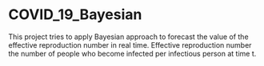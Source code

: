 # COVID_19_Bayesian
 
 This project tries to apply Bayesian approach to forecast the value of the effective reproduction number in real time.
 Effective reproduction number the number of people who become infected per infectious person at time t.
